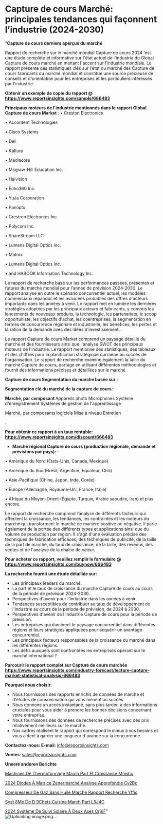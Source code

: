 # Capture de cours Marché: principales tendances qui façonnent l’industrie (2024-2030)

"<strong>Capture de cours derniers aperçus du marché</strong>

Rapport de recherche sur le marché mondial Capture de cours 2024 'est une étude complète et informative sur l'état actuel de l'industrie du Global Capture de cours marché en mettant l'accent sur l'industrie mondiale. Le rapport présente des statistiques clés sur l'état du marché des Capture de cours fabricants du marché mondial et constitue une source précieuse de conseils et d'orientation pour les entreprises et les particuliers intéressés par l'industrie.

<strong>Obtenir un exemple de copie du rapport @ <a href=https://www.reportsinsights.com/sample/666483>https://www.reportsinsights.com/sample/666483</a></strong>

<strong>Principaux moteurs de l'industrie mentionnés dans le rapport Global Capture de cours Market</strong> :
• Creston Electronics

• Accordent Technologies

• Cisco Systems

• Dell

• Kaltura

• Mediacore

• Mcgraw-Hill Education Inc.

• Haivision

• Echo360 Inc.

• YuJa Corporation

• Panopto

• Crestron Electronics Inc.

• Polycom Inc.

• ShareStream LLC

• Lumens Digital Optics Inc.

• Matrox

• Lumens Digital Optics Inc.

• and HABOOK Information Technology Inc.

Le rapport de recherche basé sur les performances passées, présentes et futures du marché mondial pour l'année de prévision 2024-2030. Le rapport analyse en outre le scénario concurrentiel actuel, les modèles commerciaux répandus et les avancées probables des offres d'acteurs importants dans les années à venir. Le rapport met en lumière les dernières stratégies adoptées par les principaux acteurs et fabricants, y compris les lancements de nouveaux produits, la technologie, les partenariats, le scoop opportuniste, les objectifs d'achat, les coentreprises, la segmentation en termes de concurrence régionale et industrielle, les bénéfices, les pertes et la ration de la demande avec des idées d'investissement. .

Le rapport Capture de cours Market comprend un paysage détaillé du marché et des fournisseurs ainsi que l'analyse SWOT des principaux moteurs de l'industrie. Le rapport mentionne des statistiques, des tableaux et des chiffres pour la planification stratégique qui mène au succès de l'organisation. Le rapport de recherche examine également la taille du marché Capture de cours, partage en utilisant différentes méthodologies et fournit des informations précises et détaillées sur le marché.

<strong>Capture de cours Segmentation du marché basée sur :</strong>

<strong> Segmentation clé du marché de la capture de cours: </strong>

<strong> Marché, par composant </strong>
Appareils photo
Microphones
Système d'enregistrement
Systèmes de gestion de l'apprentissage

Marché, par composants logiciels
Mise à niveau
Entretien

.

<strong>Pour obtenir ce rapport à un taux rentable: <a href=https://www.reportsinsights.com/discount/666483>https://www.reportsinsights.com/discount/666483</a></strong>
<ul>
  <li><strong>Marché régional Capture de cours (production régionale, demande et prévisions par pays): -</strong></li>
</ul>
• Amérique du Nord (États-Unis, Canada, Mexique)

• Amérique du Sud (Brésil, Argentine, Equateur, Chili)

• Asie-Pacifique (Chine, Japon, Inde, Corée)

• Europe (Allemagne, Royaume-Uni, France, Italie)

• Afrique du Moyen-Orient (Égypte, Turquie, Arabie saoudite, Iran) et plus encore.

Le rapport de recherche comprend l’analyse de différents facteurs qui affectent la croissance, les tendances, les contraintes et les moteurs du marché qui transforment le marché de manière positive ou négative. Il parle également de la portée des différents types et applications ainsi que du volume de production par région. Il s'agit d'une évaluation précise des techniques de fabrication efficaces, des techniques de publicité, de la taille de la part de marché, du taux de croissance, de la taille, des revenus, des ventes et de l'analyse de la chaîne de valeur.

<strong>Pour acheter ce rapport, veuillez remplir le formulaire @   <a href=https://www.reportsinsights.com/buynow/666483>https://www.reportsinsights.com/buynow/666483</a></strong>

<strong>La recherche fournit une étude détaillée sur:</strong>
<ul>
  <li>Les principaux leaders du marché.</li>
  <li>La part et le taux de croissance du marché Capture de cours au cours de la période de prévision 2024-2030.</li>
  <li>Perspectives d'avenir pour l'industrie dans les années à venir.</li>
  <li>Tendances susceptibles de contribuer au taux de développement de l'industrie au cours de la période de prévision, de 2024 à 2030.</li>
  <li>Perspectives d'avenir de l'industrie Capture de cours pour la période de prévision.</li>
  <li>Les entreprises qui dominent le paysage concurrentiel dans différentes régions et leurs stratégies appliquées pour acquérir un avantage concurrentiel.</li>
  <li>Les principaux facteurs responsables de la croissance du marché dans les différentes régions.</li>
  <li>Les défis auxquels sont confrontées les entreprises opérant sur le marché international ?</li>
</ul>

<strong>Parcourir le rapport complet sur Capture de cours marchés <a href=https://www.reportsinsights.com/industry-forecast/lecture-capture-market-statistical-analysis-666483>https://www.reportsinsights.com/industry-forecast/lecture-capture-market-statistical-analysis-666483</a></strong>

<strong>Pourquoi nous choisir:</strong>
<ul>
  <li>Nous fournissons des rapports enrichis de données de marché et d'études de consommation qui vous mènent au succès.</li>
  <li>Nous donnons un accès instantané, sans plus tarder, à des informations cruciales pour vous aider à prendre les bonnes décisions concernant votre entreprise.</li>
  <li>Nous fournissons des données de recherche précises avec des prix relativement meilleurs sur le marché.</li>
  <li>Nos cadres réalisent le rapport qui correspond le mieux à vos besoins et vous aident à garder une longueur d'avance sur la concurrence.</li>
</ul>
<strong>Contactez-nous:
</strong><strong>E-mail:</strong> <a href=mailto:info@reportsinsights.com>info@reportsinsights.com</a>

<strong>Ventes</strong>: <a href=mailto:sales@reportsinsights.com>sales@reportsinsights.com</a>

<strong>Unsere anderen Berichte</strong>

<a href=https://www.linkedin.com/pulse/machines-de-thermoformage-march%C3%A9-part-et-croissance-mmshc/>Machines De Thermoformage March Part Et Croissance Mmshc</a>

<a href=https://www.linkedin.com/pulse/2024-diodes-à-matrice-zenermarché-analyse-approfondie-cv2bc/>2024 Diodes À Matrice Zenermarché Analyse Approfondie Cv2Bc</a>

<a href=https://www.linkedin.com/pulse/compresseur-de-gaz-sans-huile-marché-rapport-recherche-yffic/>Compresseur De Gaz Sans Huile Marché Rapport Recherche Yffic</a>

<a href=https://www.linkedin.com/pulse/syst%C3%A8me-de-d%C3%A9chets-cuisine-march%C3%A9-part-l5j4c/>Syst 8Me De D 9Chets Cuisine March Part L5J4C</a>

<a href=https://www.linkedin.com/pulse/2024-système-de-suivi-solaire-à-deux-axes-crj6f/>2024 Système De Suivi Solaire À Deux Axes Crj6F</a>"
![Uploading image.png…]()
